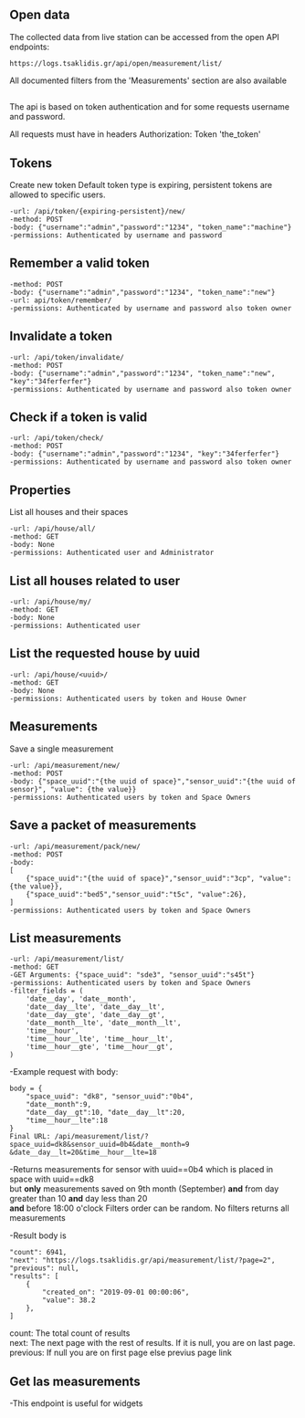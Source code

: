 ## Open data
The collected data from live station can be accessed from the open API
 endpoints:

```code
https://logs.tsaklidis.gr/api/open/measurement/list/
```
All documented filters from the 'Measurements' section are also available

##

The api is based on token authentication and for some requests username and password.

All requests must have in headers Authorization: Token 'the_token'

##  Tokens
Create new token
Default token type is expiring, persistent tokens are allowed to specific users. <br>

```code
-url: /api/token/{expiring-persistent}/new/
-method: POST
-body: {"username":"admin","password":"1234", "token_name":"machine"}
-permissions: Authenticated by username and password
```


## Remember a valid token

```code
-method: POST
-body: {"username":"admin","password":"1234", "token_name":"new"}
-url: api/token/remember/
-permissions: Authenticated by username and password also token owner
``` 



## Invalidate a token

```code
-url: /api/token/invalidate/
-method: POST
-body: {"username":"admin","password":"1234", "token_name":"new", "key":"34ferferfer"}
-permissions: Authenticated by username and password also token owner

```


## Check if a token is valid

```code
-url: /api/token/check/
-method: POST
-body: {"username":"admin","password":"1234", "key":"34ferferfer"}
-permissions: Authenticated by username and password also token owner

```

## Properties

List all houses and their spaces

```code
-url: /api/house/all/
-method: GET
-body: None
-permissions: Authenticated user and Administrator

```



## List all houses related to user

```code
-url: /api/house/my/
-method: GET
-body: None
-permissions: Authenticated user

```



## List the requested house by uuid

```code
-url: /api/house/<uuid>/
-method: GET
-body: None
-permissions: Authenticated users by token and House Owner

```


## Measurements
Save a single measurement

```code
-url: /api/measurement/new/
-method: POST
-body: {"space_uuid":"{the uuid of space}","sensor_uuid":"{the uuid of sensor}", "value": {the value}}
-permissions: Authenticated users by token and Space Owners
```



## Save a packet of measurements

```code
-url: /api/measurement/pack/new/
-method: POST
-body:
[
	{"space_uuid":"{the uuid of space}","sensor_uuid":"3cp", "value": {the value}},
   	{"space_uuid":"bed5","sensor_uuid":"t5c", "value":26},
]
-permissions: Authenticated users by token and Space Owners
```



## List measurements

```code
-url: /api/measurement/list/
-method: GET
-GET Arguments: {"space_uuid": "sde3", "sensor_uuid":"s45t"}
-permissions: Authenticated users by token and Space Owners
-filter_fields = (
    'date__day', 'date__month',
    'date__day__lte', 'date__day__lt',
    'date__day__gte', 'date__day__gt',
    'date__month__lte', 'date__month__lt',
    'time__hour',
    'time__hour__lte', 'time__hour__lt',
    'time__hour__gte', 'time__hour__gt',
)

```

-Example request with body:
```code
body = {
	"space_uuid": "dk8", "sensor_uuid":"0b4",
	"date__month":9, 
	"date__day__gt":10, "date__day__lt":20,
	"time__hour__lte":18
}
Final URL: /api/measurement/list/?space_uuid=dk8&sensor_uuid=0b4&date__month=9
&date__day__lt=20&time__hour__lte=18

```
-Returns measurements for sensor with uuid==0b4 which is placed in space with uuid==dk8  
but **only** measurements saved on 9th month (September) **and**  from day greater than 10 **and** day less than 20  
**and** before 18:00 o'clock
Filters order can be random. No filters returns all measurements

-Result body is

```code
"count": 6941,
"next": "https://logs.tsaklidis.gr/api/measurement/list/?page=2",
"previous": null,
"results": [
    {
        "created_on": "2019-09-01 00:00:06",
        "value": 38.2
    },
]
```

count: The total count of results  
next: The next page with the rest of results. If it is null, you are on last page.  
previous: If null you are on first page else previus page link


## Get las measurements
-This endpoint is useful for widgets